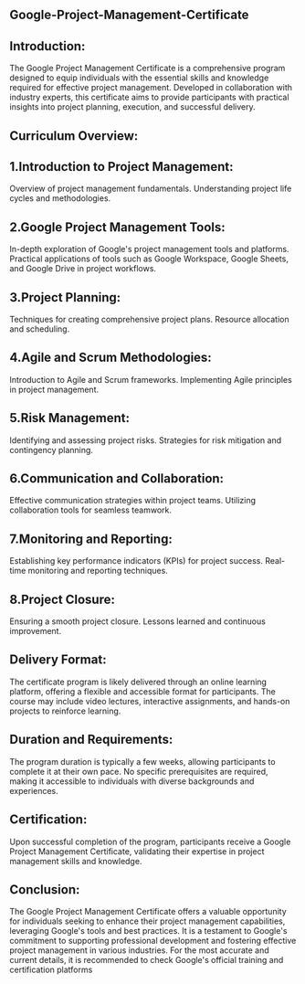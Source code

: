 ##                                                           Google-Project-Management-Certificate
Introduction:
-------------
The Google Project Management Certificate is a comprehensive program designed to equip individuals with the essential skills and knowledge required for effective project management. Developed in collaboration with industry experts, this certificate aims to provide participants with practical insights into project planning, execution, and successful delivery.

Curriculum Overview:
--------------------
1.Introduction to Project Management:
----------------------------------
Overview of project management fundamentals.
Understanding project life cycles and methodologies.

2.Google Project Management Tools:
--------------------------------
In-depth exploration of Google's project management tools and platforms.
Practical applications of tools such as Google Workspace, Google Sheets, and Google Drive in project workflows.

3.Project Planning:
----------------

Techniques for creating comprehensive project plans.
Resource allocation and scheduling.

4.Agile and Scrum Methodologies:
------------------------------
Introduction to Agile and Scrum frameworks.
Implementing Agile principles in project management.

5.Risk Management:
----------------
Identifying and assessing project risks.
Strategies for risk mitigation and contingency planning.

6.Communication and Collaboration:
--------------------------------
Effective communication strategies within project teams.
Utilizing collaboration tools for seamless teamwork.

7.Monitoring and Reporting:
------------------------
Establishing key performance indicators (KPIs) for project success.
Real-time monitoring and reporting techniques.

8.Project Closure:
---------------
Ensuring a smooth project closure.
Lessons learned and continuous improvement.

Delivery Format:
----------------
The certificate program is likely delivered through an online learning platform, offering a flexible and accessible format for participants. The course may include video lectures, interactive assignments, and hands-on projects to reinforce learning.

Duration and Requirements:
-------------------------
The program duration is typically a few weeks, allowing participants to complete it at their own pace. No specific prerequisites are required, making it accessible to individuals with diverse backgrounds and experiences.

Certification:
-------------
Upon successful completion of the program, participants receive a Google Project Management Certificate, validating their expertise in project management skills and knowledge.

Conclusion:
-----------
The Google Project Management Certificate offers a valuable opportunity for individuals seeking to enhance their project management capabilities, leveraging Google's tools and best practices. It is a testament to Google's commitment to supporting professional development and fostering effective project management in various industries. For the most accurate and current details, it is recommended to check Google's official training and certification platforms

